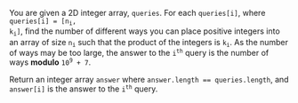 You are given a 2D integer array, `queries`. For each `queries[i]`, where <code>queries[i] = [n<sub>i</sub>, k<sub>i</sub>]</code>, find the number of different ways you can place positive integers into an array of size <code>n<sub>i</sub></code> such that the product of the integers is <code>k<sub>i</sub></code>. As the number of ways may be too large, the answer to the <code>i<sup>th</sup></code> query is the number of ways **modulo** <code>10<sup>9</sup> + 7</code>.

Return an integer array `answer` where `answer.length == queries.length`, and `answer[i]` is the answer to the <code>i<sup>th</sup></code> query.